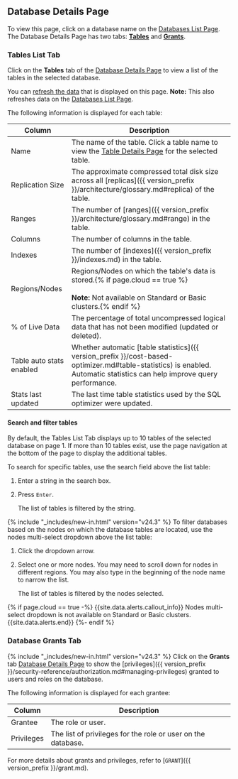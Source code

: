 ## Database Details Page

To view this page, click on a database name on the [Databases List Page](#databases-list-page). The Database Details Page has two tabs: [**Tables**](#tables-list-tab) and [**Grants**](#database-grants-tab).

### Tables List Tab

Click on the **Tables** tab of the [Database Details Page](#database-details-page) to view a list of the tables in the selected database.

You can [refresh the data](#refresh-data) that is displayed on this page. **Note:** This also refreshes data on the [Databases List Page](#databases-list-page).

The following information is displayed for each table:

 Column                        | Description
-------------------------------|-------------
Name                           | The name of the table. Click a table name to view the [Table Details Page](#table-details-page) for the selected table.
Replication Size               | The approximate compressed total disk size across all [replicas]({{ version_prefix }}/architecture/glossary.md#replica) of the table.
Ranges                         | The number of [ranges]({{ version_prefix }}/architecture/glossary.md#range) in the table.
Columns                        | The number of columns in the table.
Indexes                        | The number of [indexes]({{ version_prefix }}/indexes.md) in the table.
Regions/Nodes                  | Regions/Nodes on which the table's data is stored.{% if page.cloud == true %}<br><br>**Note:** Not available on Standard or Basic clusters.{% endif %}
% of Live Data                 | The percentage of total uncompressed logical data that has not been modified (updated or deleted).
Table auto stats enabled       | Whether automatic [table statistics]({{ version_prefix }}/cost-based-optimizer.md#table-statistics) is enabled. Automatic statistics can help improve query performance.
Stats last updated             | The last time table statistics used by the SQL optimizer were updated.

#### Search and filter tables

By default, the Tables List Tab displays up to 10 tables of the selected database on page 1. If more than 10 tables exist, use the page navigation at the bottom of the page to display the additional tables.

To search for specific tables, use the search field above the list table:

1. Enter a string in the search box.
1. Press `Enter`.

    The list of tables is filtered by the string.

{% include "_includes/new-in.html" version="v24.3" %} To filter databases based on the nodes on which the database tables are located, use the nodes multi-select dropdown above the list table:

1. Click the dropdown arrow.
1. Select one or more nodes. You may need to scroll down for nodes in different regions. You may also type in the beginning of the node name to narrow the list.

    The list of tables is filtered by the nodes selected.

{% if page.cloud == true  -%}
{{site.data.alerts.callout_info}}
Nodes multi-select dropdown is not available on Standard or Basic clusters.
{{site.data.alerts.end}}
{%- endif %}

### Database Grants Tab

{% include "_includes/new-in.html" version="v24.3" %} Click on the **Grants** tab [Database Details Page](#database-details-page) to show the [privileges]({{ version_prefix }}/security-reference/authorization.md#managing-privileges) granted to users and roles on the database.

The following information is displayed for each grantee:

 Column    | Description
-----------|-------------
Grantee    | The role or user.
Privileges | The list of privileges for the role or user on the database.

For more details about grants and privileges, refer to [`GRANT`]({{ version_prefix }}/grant.md).